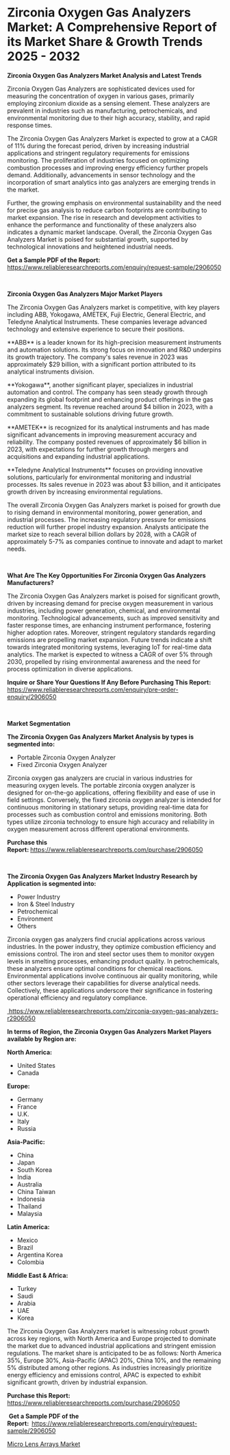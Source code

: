 <p><h1>Zirconia Oxygen Gas Analyzers Market: A Comprehensive Report of its Market Share & Growth Trends 2025 - 2032</h1></p><p><strong>Zirconia Oxygen Gas Analyzers Market Analysis and Latest Trends</strong></p>
<p><p>Zirconia Oxygen Gas Analyzers are sophisticated devices used for measuring the concentration of oxygen in various gases, primarily employing zirconium dioxide as a sensing element. These analyzers are prevalent in industries such as manufacturing, petrochemicals, and environmental monitoring due to their high accuracy, stability, and rapid response times.</p><p>The Zirconia Oxygen Gas Analyzers Market is expected to grow at a CAGR of 11% during the forecast period, driven by increasing industrial applications and stringent regulatory requirements for emissions monitoring. The proliferation of industries focused on optimizing combustion processes and improving energy efficiency further propels demand. Additionally, advancements in sensor technology and the incorporation of smart analytics into gas analyzers are emerging trends in the market.</p><p>Further, the growing emphasis on environmental sustainability and the need for precise gas analysis to reduce carbon footprints are contributing to market expansion. The rise in research and development activities to enhance the performance and functionality of these analyzers also indicates a dynamic market landscape. Overall, the Zirconia Oxygen Gas Analyzers Market is poised for substantial growth, supported by technological innovations and heightened industrial needs.</p></p>
<p><strong>Get a Sample PDF of the Report:&nbsp;</strong> <a href="https://www.reliableresearchreports.com/enquiry/request-sample/2906050?utm_campaign=3313&utm_medium=2&utm_source=Github&utm_content=ia&utm_term=12032025&utm_id=zirconia-oxygen-gas-analyzers">https://www.reliableresearchreports.com/enquiry/request-sample/2906050</a></p>
<p>&nbsp;</p>
<p><strong>Zirconia Oxygen Gas Analyzers Major Market Players</strong></p>
<p><p>The Zirconia Oxygen Gas Analyzers market is competitive, with key players including ABB, Yokogawa, AMETEK, Fuji Electric, General Electric, and Teledyne Analytical Instruments. These companies leverage advanced technology and extensive experience to secure their positions.</p><p>**ABB** is a leader known for its high-precision measurement instruments and automation solutions. Its strong focus on innovation and R&D underpins its growth trajectory. The company's sales revenue in 2023 was approximately $29 billion, with a significant portion attributed to its analytical instruments division.</p><p>**Yokogawa**, another significant player, specializes in industrial automation and control. The company has seen steady growth through expanding its global footprint and enhancing product offerings in the gas analyzers segment. Its revenue reached around $4 billion in 2023, with a commitment to sustainable solutions driving future growth.</p><p>**AMETEK** is recognized for its analytical instruments and has made significant advancements in improving measurement accuracy and reliability. The company posted revenues of approximately $6 billion in 2023, with expectations for further growth through mergers and acquisitions and expanding industrial applications.</p><p>**Teledyne Analytical Instruments** focuses on providing innovative solutions, particularly for environmental monitoring and industrial processes. Its sales revenue in 2023 was about $3 billion, and it anticipates growth driven by increasing environmental regulations.</p><p>The overall Zirconia Oxygen Gas Analyzers market is poised for growth due to rising demand in environmental monitoring, power generation, and industrial processes. The increasing regulatory pressure for emissions reduction will further propel industry expansion. Analysts anticipate the market size to reach several billion dollars by 2028, with a CAGR of approximately 5-7% as companies continue to innovate and adapt to market needs.</p></p>
<p>&nbsp;</p>
<p><strong>What Are The Key Opportunities For Zirconia Oxygen Gas Analyzers Manufacturers?</strong></p>
<p><p>The Zirconia Oxygen Gas Analyzers market is poised for significant growth, driven by increasing demand for precise oxygen measurement in various industries, including power generation, chemical, and environmental monitoring. Technological advancements, such as improved sensitivity and faster response times, are enhancing instrument performance, fostering higher adoption rates. Moreover, stringent regulatory standards regarding emissions are propelling market expansion. Future trends indicate a shift towards integrated monitoring systems, leveraging IoT for real-time data analytics. The market is expected to witness a CAGR of over 5% through 2030, propelled by rising environmental awareness and the need for process optimization in diverse applications.</p></p>
<p><strong>Inquire or Share Your Questions If Any Before Purchasing This Report:</strong> <a href="https://www.reliableresearchreports.com/enquiry/pre-order-enquiry/2906050?utm_campaign=3313&utm_medium=2&utm_source=Github&utm_content=ia&utm_term=12032025&utm_id=zirconia-oxygen-gas-analyzers">https://www.reliableresearchreports.com/enquiry/pre-order-enquiry/2906050</a></p>
<p>&nbsp;</p>
<p><strong>Market Segmentation</strong></p>
<p><strong>The Zirconia Oxygen Gas Analyzers Market Analysis by types is segmented into:</strong></p>
<p><ul><li>Portable Zirconia Oxygen Analyzer</li><li>Fixed Zirconia Oxygen Analyzer</li></ul></p>
<p><p>Zirconia oxygen gas analyzers are crucial in various industries for measuring oxygen levels. The portable zirconia oxygen analyzer is designed for on-the-go applications, offering flexibility and ease of use in field settings. Conversely, the fixed zirconia oxygen analyzer is intended for continuous monitoring in stationary setups, providing real-time data for processes such as combustion control and emissions monitoring. Both types utilize zirconia technology to ensure high accuracy and reliability in oxygen measurement across different operational environments.</p></p>
<p><strong>Purchase this Report:&nbsp;</strong><a href="https://www.reliableresearchreports.com/purchase/2906050?utm_campaign=3313&utm_medium=2&utm_source=Github&utm_content=ia&utm_term=12032025&utm_id=zirconia-oxygen-gas-analyzers">https://www.reliableresearchreports.com/purchase/2906050</a></p>
<p>&nbsp;</p>
<p><strong>The Zirconia Oxygen Gas Analyzers Market Industry Research by Application is segmented into:</strong></p>
<p><ul><li>Power Industry</li><li>Iron & Steel Industry</li><li>Petrochemical</li><li>Environment</li><li>Others</li></ul></p>
<p><p>Zirconia oxygen gas analyzers find crucial applications across various industries. In the power industry, they optimize combustion efficiency and emissions control. The iron and steel sector uses them to monitor oxygen levels in smelting processes, enhancing product quality. In petrochemicals, these analyzers ensure optimal conditions for chemical reactions. Environmental applications involve continuous air quality monitoring, while other sectors leverage their capabilities for diverse analytical needs. Collectively, these applications underscore their significance in fostering operational efficiency and regulatory compliance.</p></p>
<p><a href="https://www.reliableresearchreports.com/zirconia-oxygen-gas-analyzers-r2906050?utm_campaign=3313&utm_medium=2&utm_source=Github&utm_content=ia&utm_term=12032025&utm_id=zirconia-oxygen-gas-analyzers">&nbsp;https://www.reliableresearchreports.com/zirconia-oxygen-gas-analyzers-r2906050</a></p>
<p><strong>In terms of Region, the Zirconia Oxygen Gas Analyzers Market Players available by Region are:</strong></p>
<p>
    <p> <strong> North America: </strong>
        <ul>
            <li>United States</li>
            <li>Canada</li>
        </ul>
        </p> 
    <p> <strong> Europe: </strong>
        <ul>
            <li>Germany</li>
            <li>France</li>
            <li>U.K.</li>
            <li>Italy</li>
            <li>Russia</li>
        </ul>
        </p> 
    <p> <strong> Asia-Pacific: </strong>
        <ul>
            <li>China</li>
            <li>Japan</li>
            <li>South Korea</li>
            <li>India</li>
            <li>Australia</li>
            <li>China Taiwan</li>
            <li>Indonesia</li>
            <li>Thailand</li>
            <li>Malaysia</li>
        </ul>
        </p> 
    <p> <strong> Latin America: </strong>
        <ul>
            <li>Mexico</li>
            <li>Brazil</li>
            <li>Argentina Korea</li>
            <li>Colombia</li>
        </ul>
        </p> 
    <p> <strong> Middle East & Africa: </strong>
        <ul>
            <li>Turkey</li>
            <li>Saudi</li>
            <li>Arabia</li>
            <li>UAE</li>
            <li>Korea</li>
        </ul>
    </p>
    </p>
<p><p>The Zirconia Oxygen Gas Analyzers market is witnessing robust growth across key regions, with North America and Europe projected to dominate the market due to advanced industrial applications and stringent emission regulations. The market share is anticipated to be as follows: North America 35%, Europe 30%, Asia-Pacific (APAC) 20%, China 10%, and the remaining 5% distributed among other regions. As industries increasingly prioritize energy efficiency and emissions control, APAC is expected to exhibit significant growth, driven by industrial expansion.</p></p>
<p><strong>Purchase this Report: </strong><a href="https://www.reliableresearchreports.com/purchase/2906050?utm_campaign=3313&utm_medium=2&utm_source=Github&utm_content=ia&utm_term=12032025&utm_id=zirconia-oxygen-gas-analyzers">https://www.reliableresearchreports.com/purchase/2906050</a></p>
<p>&nbsp;<strong>Get a Sample PDF of the Report:&nbsp;&nbsp;</strong><a href="https://www.reliableresearchreports.com/enquiry/request-sample/2906050?utm_campaign=3313&utm_medium=2&utm_source=Github&utm_content=ia&utm_term=12032025&utm_id=zirconia-oxygen-gas-analyzers">https://www.reliableresearchreports.com/enquiry/request-sample/2906050</a></p>
<p><strong></strong></p>
<p><p><a href="https://github.com/syiqvanyo/Market-Research-Report-List-1/blob/main/micro-lens-arrays-market.md?utm_campaign=3313&utm_medium=2&utm_source=Github&utm_content=ia&utm_term=12032025&utm_id=zirconia-oxygen-gas-analyzers">Micro Lens Arrays Market</a></p></p>